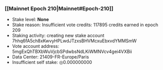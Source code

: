 ### [[Mainnet Epoch 210|Mainnet#Epoch-210]]
* Stake level: **None**
* Stake reason: Insufficient vote credits: 117895 credits earned in epoch 209
* Staking activity: creating new stake account 7hhq6fA5ch8xKwvyHPLwdJTzxsBHVMcxuEbxvdYMMSmW
* Vote account address: 5mgExQhTBXbWuVjcbSPdwbsNdLKiWMNVcv4gei4VXBii
* Data Center: 21409-FR-Europe/Paris
* Insufficient self stake: ◎0.000000000